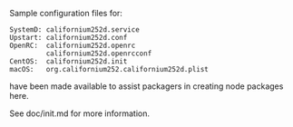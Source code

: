 Sample configuration files for:
```
SystemD: californium252d.service
Upstart: californium252d.conf
OpenRC:  californium252d.openrc
         californium252d.openrcconf
CentOS:  californium252d.init
macOS:   org.californium252.californium252d.plist
```
have been made available to assist packagers in creating node packages here.

See doc/init.md for more information.
